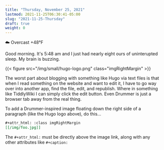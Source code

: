 ```yaml
---
title: "Thursday, November 25, 2021"
lastmod: 2021-11-25T06:30:41-05:00
slug: "2021-11-25-Thursday"
draft: true
weight: 0
---
```


☁️ Overcast +48°F

Good morning. It's 5:48 am and I just had nearly eight ours of uninterupted sleep. My brain is buzzing.

{{< figure src="/img/small/hugo-logo.png" class="imgRightMargin" >}}

The worst part about blogging with something like Hugo via text files is that when I read something on the website and want to edit it, I have to go way over into another app, find the file, edit, and republish. Where in something like TiddlyWiki I can simply click the edit button. Even Drummer is just a browser tab away from the real thing.

To add a Drummer-inspired image floating down the right side of a paragraph (like the Hugo logo above), do this...

```org
#+attr_html: :class imgRightMargin
[[/img/foo.jpg]]
```

The `#+attr_html:` must be directly above the image link, along with any other attributes like `#+caption:`

[//]: # "Exported with love from a post written in Org mode"
[//]: # "- https://github.com/kaushalmodi/ox-hugo"
